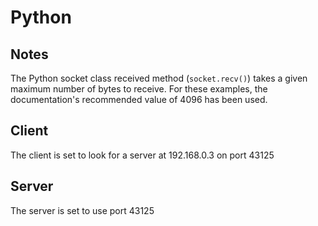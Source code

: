 # Python

## Notes
The Python socket class received method (```socket.recv()```) takes a given maximum number of bytes to receive. For these examples, the documentation's recommended value of 4096 has been used.

## Client
The client is set to look for a server at 192.168.0.3 on port 43125

## Server
The server is set to use port 43125
